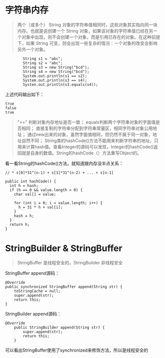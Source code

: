 

# 字符串内存

> 两个（或多个） String 对象的字符串值相同时，这些对象其实指向同一块内存。也就是说创建一个 String 对象，如果该对象的字符串值已经在另一个对象中出现，则不会创建一个对象，而是引用已存在的对象。在这种前提下，如果 String 可变，则会出现一些复杂的情况：一个对象的改变会影响另外一个对象。

```
        String s1 = "abc";
        String s2 = "abc";
        String s3 = new String("bcd");
        String s4 = new String("bcd");
        System.out.println(s1 == s2);
        System.out.println(s3 == s4);
        Systen.out.println(s3.equals(s4));
```
上述代码输出如下：
```
true
false
true
```

> "==" 判断对象内存地址是否一致；
> equals判断两个字符串对象的字面值是否相同；
> 直接复制的字符串分配到字符串常量区，相同字符串对象公用地址；
> 通过new出来的对象，虽然字面值相同，但仍然不属于同一对象，地址自然不同；
> String类的hashCode()方法不能用来判断字符串的地址，只用来计算hash值。查看Integer的源码可以发现，Integer的hashCode()返回就是自身的数值。String的hashCode（）方法重写Object的。

看一看String的hashCode()方法，就知道跟内存没半点关系：
```
// * s[0]*31^(n-1) + s[1]*31^(n-2) + ... + s[n-1]

public int hashCode() {
  int h = hash;
  if (h == 0 && value.length > 0) {
    char val[] = value;

    for (int i = 0; i < value.length; i++) {
      h = 31 * h + val[i];
    }
    hash = h;
  }
  return h;
}
```





# StringBuilder & StringBuffer

> StringBuffer 是线程安全的，StringBuilder 非线程安全

StringBuffer append源码：
```
@Override
public synchronized StringBuffer append(String str) {
    toStringCache = null;
    super.append(str);
    return this;
}
```

StringBuilder append源码：
```
@Override
    public StringBuilder append(String str) {
        super.append(str);
        return this;
    }
```
可以看出StringBuffer使用了synchronized来修饰方法，所以是线程安全的


